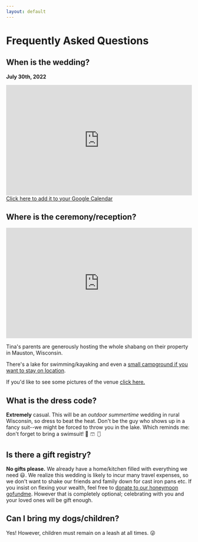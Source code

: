 ```yaml
---
layout: default
---
```


# Frequently Asked Questions

## When is the wedding?


**July 30th, 2022** 
<iframe src="https://calendar.google.com/calendar/embed?height=300&amp;wkst=1&amp;bgcolor=%239E69AF&amp;ctz=America%2FChicago&amp;src=bnJrZ2VsNHA3dmcyZWNhcDR0cWdhbDBzYjRAZ3JvdXAuY2FsZW5kYXIuZ29vZ2xlLmNvbQ&amp;color=%23A79B8E&amp;showTitle=0&amp;showNav=1&amp;showDate=1&amp;showPrint=0&amp;showTabs=0&amp;showCalendars=0&amp;mode=MONTH&amp;title=The%20Wedding&amp;dates=20220701%2F20220731" style="border-width:0" width="100%" height="300" frameborder="0" scrolling="no"></iframe>
<a target="_blank" href="https://calendar.google.com/event?action=TEMPLATE&amp;tmeid=NTRhMWw1MDRxbWE5MHJtcDA3b3ZodjQzOGIgbnJrZ2VsNHA3dmcyZWNhcDR0cWdhbDBzYjRAZw&amp;tmsrc=nrkgel4p7vg2ecap4tqgal0sb4%40group.calendar.google.com">Click here to add it to your Google Calendar</a>


<!-- ![Calendar](/assets/img/calendar.png) -->

## Where is the ceremony/reception?

<iframe src="https://www.google.com/maps/embed?pb=!1m14!1m8!1m3!1d23018.38694595985!2d-89.9595325!3d43.8496441!3m2!1i1024!2i768!4f13.1!3m3!1m2!1s0x8800abbb6d1552db%3A0x50edf031c2941607!2s5495%20County%20Rd%20HH%2C%20Mauston%2C%20WI%2053948!5e0!3m2!1sen!2sus!4v1624811130434!5m2!1sen!2sus" width="100%" height="300" style="border:0;" allowfullscreen="" loading="lazy"></iframe>

Tina's parents are generously hosting the whole shabang on their property in Mauston, Wisconsin.

There's a lake for swimming/kayaking and even a [small campground if you want to stay on location](./lodging.html).

If you'd like to see some pictures of the venue [click here.](/venue.html)

## What is the dress code?

**Extremely** casual. This will be an _outdoor_ _summertime_ wedding in rural Wisconsin, so dress to beat the heat. Don't be the guy who shows up in a fancy suit--we might be forced to throw you in the lake. Which reminds me: don't forget to bring a swimsuit! 👙 🩳 🩱 

## Is there a gift registry?

**No gifts please.** We already have a home/kitchen filled with everything we need 😃. We realize this wedding is likely to incur many travel expenses, so we don't want to shake our friends and family down for cast iron pans etc. If you insist on flexing your wealth, feel free to [donate to our honeymoon gofundme](https://gofund.me/cd2cff93). However that is completely optional; celebrating with you and your loved ones will be gift enough.

## Can I bring my dogs/children?

Yes! However, children must remain on a leash at all times. 😜
